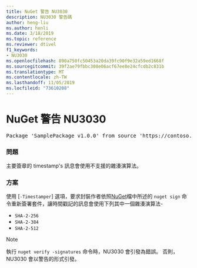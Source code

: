```yaml
---
title: NuGet 警告 NU3030
description: NU3030 警告碼
author: heng-liu
ms.author: henli
ms.date: 3/18/2019
ms.topic: reference
ms.reviewer: dtivel
f1_keywords:
- NU3030
ms.openlocfilehash: 890a750fc50453a20da39fc90f9e32a59ed1668f
ms.sourcegitcommit: 39f2ae79fbbc308e06acf67ee8e24cfcdb2c831b
ms.translationtype: MT
ms.contentlocale: zh-TW
ms.lasthandoff: 11/05/2019
ms.locfileid: "73610208"
---
```

# <a name="nuget-warning-nu3030"></a>NuGet 警告 NU3030

<pre>Package 'SamplePackage v1.0.0' from source 'https://contoso.com/index.json': The primary signature's timestamp's message imprint uses an unsupported hash algorithm.</pre>

### <a name="issue"></a>問題

主要簽章的 timestamp's 訊息會使用不支援的雜湊演算法。  


### <a name="solution"></a>方案

使用 [`-Timestamper`] 選項，要求封裝作者依照[NuGet](https://docs.microsoft.com/nuget/create-packages/sign-a-package)檔中所述的 `nuget sign` 命令重新簽署套件，讓時間戳記的訊息會使用下列其中一個雜湊演算法-
* `SHA-2-256`
* `SHA-2-384`
* `SHA-2-512`


> [!Note]
> 執行 `nuget verify -signatures` 命令時，NU3030 會引發為錯誤。 否則，NU3030 會以警告的形式引發。
